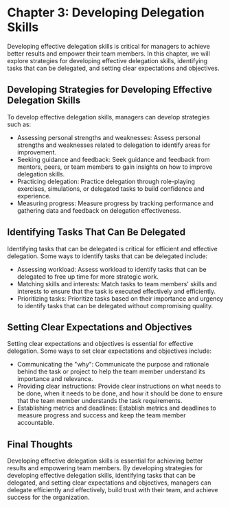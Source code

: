 Chapter 3: Developing Delegation Skills
=======================================

Developing effective delegation skills is critical for managers to achieve better results and empower their team members. In this chapter, we will explore strategies for developing effective delegation skills, identifying tasks that can be delegated, and setting clear expectations and objectives.

Developing Strategies for Developing Effective Delegation Skills
----------------------------------------------------------------

To develop effective delegation skills, managers can develop strategies such as:

* Assessing personal strengths and weaknesses: Assess personal strengths and weaknesses related to delegation to identify areas for improvement.
* Seeking guidance and feedback: Seek guidance and feedback from mentors, peers, or team members to gain insights on how to improve delegation skills.
* Practicing delegation: Practice delegation through role-playing exercises, simulations, or delegated tasks to build confidence and experience.
* Measuring progress: Measure progress by tracking performance and gathering data and feedback on delegation effectiveness.

Identifying Tasks That Can Be Delegated
---------------------------------------

Identifying tasks that can be delegated is critical for efficient and effective delegation. Some ways to identify tasks that can be delegated include:

* Assessing workload: Assess workload to identify tasks that can be delegated to free up time for more strategic work.
* Matching skills and interests: Match tasks to team members' skills and interests to ensure that the task is executed effectively and efficiently.
* Prioritizing tasks: Prioritize tasks based on their importance and urgency to identify tasks that can be delegated without compromising quality.

Setting Clear Expectations and Objectives
-----------------------------------------

Setting clear expectations and objectives is essential for effective delegation. Some ways to set clear expectations and objectives include:

* Communicating the "why": Communicate the purpose and rationale behind the task or project to help the team member understand its importance and relevance.
* Providing clear instructions: Provide clear instructions on what needs to be done, when it needs to be done, and how it should be done to ensure that the team member understands the task requirements.
* Establishing metrics and deadlines: Establish metrics and deadlines to measure progress and success and keep the team member accountable.

Final Thoughts
--------------

Developing effective delegation skills is essential for achieving better results and empowering team members. By developing strategies for developing effective delegation skills, identifying tasks that can be delegated, and setting clear expectations and objectives, managers can delegate efficiently and effectively, build trust with their team, and achieve success for the organization.
